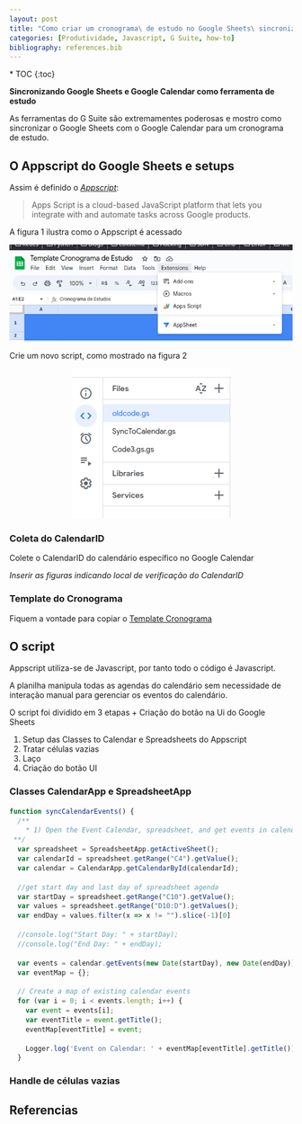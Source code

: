```yaml
---
layout: post
title: "Como criar um cronograma\ de estudo no Google Sheets\ sincronizado com o Google Calendar"
categories: [Produtividade, Javascript, G Suite, how-to]
bibliography: references.bib
---
```


<nav class="toc-fixed" markdown="1">
* TOC
{:toc}
</nav>

**Sincronizando Google Sheets e Google Calendar como ferramenta de estudo**

As ferramentas do G Suite são extremamentes poderosas e mostro como sincronizar o Google Sheets com o Google Calendar para um cronograma de estudo.

## O Appscript do Google Sheets e setups

Assim é definido o <cite>[Appscript][1]</cite>:

>  Apps Script is a cloud-based JavaScript platform that lets you integrate with and automate tasks across Google products.

A figura 1 ilustra como o Appscript é acessado

<p align="center">
  <img src="/images/sheets-calendar-sync/appscript_spreadsheet.png" />
</p>

Crie um novo script, como mostrado na figura 2

<p align="center">
  <img src="/images/sheets-calendar-sync/new_script.png" />
</p>

### Coleta do CalendarID

Colete o CalendarID do calendário específico no Google Calendar

*Inserir as figuras indicando local de verificação do CalendarID*

### Template do Cronograma

Fiquem a vontade para copiar o [Template Cronograma](https://docs.google.com/spreadsheets/d/18yDeBRuJG0KqTidovBiFiWT06EAvJa2YV39_jBgzroI/edit?usp=sharing) 

## O script

Appscript utiliza-se de Javascript, por tanto todo o código é Javascript.

A planilha manipula todas as agendas do calendário sem necessidade de interação manual para gerenciar os eventos do calendário.

O script foi dividido em 3 etapas + Criação do botão na Ui do Google Sheets

1. Setup das Classes to Calendar e Spreadsheets do Appscript
2. Tratar células vazias
3. Laço 
4. Criação do botão UI

### Classes CalendarApp e SpreadsheetApp

~~~Javascript
function syncCalendarEvents() {
  /**
    * 1) Open the Event Calendar, spreadsheet, and get events in calendar.
 **/
  var spreadsheet = SpreadsheetApp.getActiveSheet();
  var calendarId = spreadsheet.getRange("C4").getValue();
  var calendar = CalendarApp.getCalendarById(calendarId);

  //get start day and last day of spreadsheet agenda
  var startDay = spreadsheet.getRange("C10").getValue();
  var values = spreadsheet.getRange("D10:D").getValues();
  var endDay = values.filter(x => x != "").slice(-1)[0]
  
  //console.log("Start Day: " + startDay);
  //console.log("End Day: " + endDay);

  var events = calendar.getEvents(new Date(startDay), new Date(endDay));
  var eventMap = {};

  // Create a map of existing calendar events
  for (var i = 0; i < events.length; i++) {
    var event = events[i];
    var eventTitle = event.getTitle();
    eventMap[eventTitle] = event;

    Logger.log('Event on Calendar: ' + eventMap[eventTitle].getTitle());
  }
~~~

### Handle de células vazias

## Referencias

[1]: https://developers.google.com/apps-script